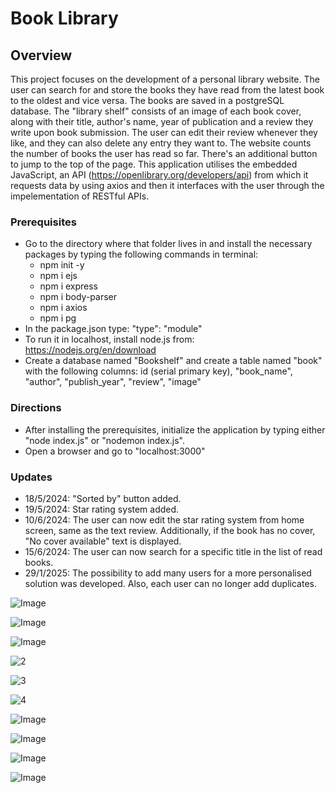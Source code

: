 # Book Library
## Overview
This project focuses on the development of a personal library website. The user can search for and store the books they have read from the latest book to the oldest and vice versa. The books are saved in a postgreSQL database.
The "library shelf" consists of an image of each book cover, along with their title, author's name, year of publication and a review they write upon book submission.
The user can edit their review whenever they like, and they can also delete any entry they want to.
The website counts the number of books the user has read so far. 
There's an additional button to jump to the top of the page.
This application utilises the embedded JavaScript, an API (https://openlibrary.org/developers/api) from which it requests data by using axios and then it interfaces with the user through the impelementation of RESTful APIs.
### Prerequisites
- Go to the directory where that folder lives in and install the necessary packages by typing the following commands in terminal:
  - npm init -y
  - npm i ejs
  - npm i express
  - npm i body-parser
  - npm i axios
  - npm i pg
- In the package.json type: "type": "module"
- To run it in localhost, install node.js from: https://nodejs.org/en/download
- Create a database named "Bookshelf" and create a table named "book" with the following columns: id (serial primary key), "book_name", "author", "publish_year", "review", "image"
### Directions 
- After installing the prerequisites, initialize the application by typing either "node index.js" or "nodemon index.js".
- Open a browser and go to "localhost:3000"
### Updates
- 18/5/2024: "Sorted by" button added.
- 19/5/2024: Star rating system added.
- 10/6/2024: The user can now edit the star rating system from home screen, same as the text review. Additionally, if the book has no cover, "Νo cover available" text is displayed.
- 15/6/2024: The user can now search for a specific title in the list of read books.
- 29/1/2025: The possibility to add many users for a more personalised solution was developed. Also, each user can no longer add duplicates.

![Image](https://github.com/user-attachments/assets/d2974018-e778-46bf-ada6-8c5da97416c4)

![Image](https://github.com/user-attachments/assets/a8d31b58-a7cd-4461-be63-8f037691195f)

![Image](https://github.com/user-attachments/assets/77a8bf93-4b86-463f-a2d2-96aff6d4de10)

![2](https://github.com/Stratosss/BookLibrary/assets/157527268/8fca396c-8b2d-4521-a69b-446f18d7cdf1)

![3](https://github.com/Stratosss/BookLibrary/assets/157527268/98ca64aa-e9c8-4f9f-9441-c248cec02205)

![4](https://github.com/Stratosss/BookLibrary/assets/157527268/fa2f191e-49d1-4632-8f53-e1caa4db26da)

![Image](https://github.com/user-attachments/assets/a5ecd78c-7b4f-45dc-84e0-609ca587a057)

![Image](https://github.com/user-attachments/assets/8c464b27-371f-4d22-91d2-c378a9ff90a3)

![Image](https://github.com/user-attachments/assets/f1748ee1-c26c-4e8a-aee7-54fc7dd20f1f)

![Image](https://github.com/user-attachments/assets/8953192b-1cf0-4cce-90dd-5e4b6a52a0e2)
